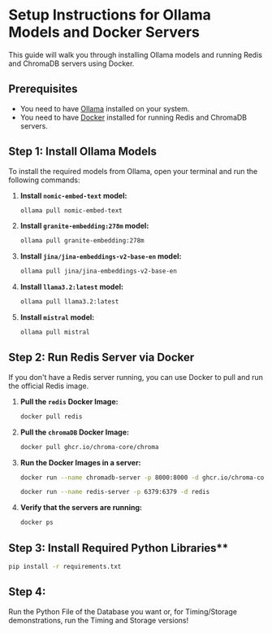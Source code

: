 # Setup Instructions for Ollama Models and Docker Servers

This guide will walk you through installing Ollama models and running Redis and ChromaDB servers using Docker.

## Prerequisites

- You need to have [Ollama](https://ollama.com/) installed on your system.
- You need to have [Docker](https://www.docker.com/) installed for running Redis and ChromaDB servers.

## Step 1: Install Ollama Models

To install the required models from Ollama, open your terminal and run the following commands:

1. **Install `nomic-embed-text` model:**
   ```bash
   ollama pull nomic-embed-text
   ```
2. **Install `granite-embedding:278m` model:**
   ```bash
   ollama pull granite-embedding:278m
   ```

3. **Install `jina/jina-embeddings-v2-base-en` model:**
   ```bash
   ollama pull jina/jina-embeddings-v2-base-en
   ```

4. **Install `llama3.2:latest` model:**
   ```bash
   ollama pull llama3.2:latest
   ```
5. **Install `mistral` model:**
   ```bash
   ollama pull mistral
   ```
## Step 2: Run Redis Server via Docker

If you don't have a Redis server running, you can use Docker to pull and run the official Redis image.

1. **Pull the `redis` Docker Image:**
   ```bash
   docker pull redis
   ```
2. **Pull the `chromaDB` Docker Image:**
   ```bash
   docker pull ghcr.io/chroma-core/chroma
   ```

2. **Run the Docker Images in a server:**
   ```bash
   docker run --name chromadb-server -p 8000:8000 -d ghcr.io/chroma-core/chroma
   ```
   ```bash
   docker run --name redis-server -p 6379:6379 -d redis
   ```
3. **Verify that the servers are running:**
   ```bash
   docker ps
   ```
## Step 3: Install Required Python Libraries**
```bash
pip install -r requirements.txt
```
## Step 4:

Run the Python File of the Database you want or, for Timing/Storage demonstrations, run the Timing and Storage versions!


   
